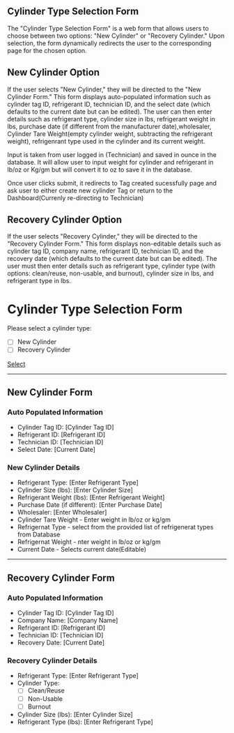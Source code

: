 ## Cylinder Type Selection Form

The "Cylinder Type Selection Form" is a web form that allows users to choose between two options: "New Cylinder" or "Recovery Cylinder." Upon selection, the form dynamically redirects the user to the corresponding page for the chosen option.

## New Cylinder Option

If the user selects "New Cylinder," they will be directed to the "New Cylinder Form." This form displays auto-populated information such as cylinder tag ID, refrigerant ID, technician ID, and the select date (which defaults to the current date but can be edited). The user can then enter details such as refrigerant type, cylinder size in lbs, refrigerant weight in lbs, purchase date (if different from the manufacturer date),wholesaler, Cylinder Tare Weight(empty cylinder weight, subtracting the refrigerant weight), refrigenrant type used in the cylinder and its current weight. 

Input is taken from user logged in (Technician) and saved in ounce in the database. It will allow user to input weight for cylinder and refrigerant in lb/oz or Kg/gm but will convert it to oz to save it in the database. 

Once user clicks submit, it redirects to Tag created sucessfully page and ask user to either create new cylinder Tag or return to the Dashboard(Currenly re-directing to Technician)

## Recovery Cylinder Option

If the user selects "Recovery Cylinder," they will be directed to the "Recovery Cylinder Form." This form displays non-editable details such as cylinder tag ID, company name, refrigerant ID, technician ID, and the recovery date (which defaults to the current date but can be edited). The user must then enter details such as refrigerant type, cylinder type (with options: clean/reuse, non-usable, and burnout), cylinder size in lbs, and refrigerant type in lbs.

# Cylinder Type Selection Form

Please select a cylinder type:

- [ ] New Cylinder
- [ ] Recovery Cylinder

[Select](#)

---

## New Cylinder Form

### Auto Populated Information

- Cylinder Tag ID: [Cylinder Tag ID]
- Refrigerant ID: [Refrigerant ID]
- Technician ID: [Technician ID]
- Select Date: [Current Date]

### New Cylinder Details

- Refrigerant Type: [Enter Refrigerant Type]
- Cylinder Size (lbs): [Enter Cylinder Size]
- Refrigerant Weight (lbs): [Enter Refrigerant Weight]
- Purchase Date (if different): [Enter Purchase Date]
- Wholesaler: [Enter Wholesaler]
- Cylinder Tare Weight  - Enter weight in lb/oz or kg/gm
- Refrigernat Type  - select from the provided list of refrigenerat types from Database
- Refrigernat Weight - nter weight in lb/oz or kg/gm
- Current Date - Selects current date(Editable)



---

## Recovery Cylinder Form

### Auto Populated Information

- Cylinder Tag ID: [Cylinder Tag ID]
- Company Name: [Company Name]
- Refrigerant ID: [Refrigerant ID]
- Technician ID: [Technician ID]
- Recovery Date: [Current Date]

### Recovery Cylinder Details

- Refrigerant Type: [Enter Refrigerant Type]
- Cylinder Type:
  - [ ] Clean/Reuse
  - [ ] Non-Usable
  - [ ] Burnout
- Cylinder Size (lbs): [Enter Cylinder Size]
- Refrigerant Type (lbs): [Enter Refrigerant Type]


